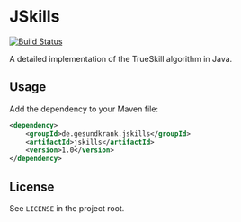 JSkills
=======
[![Build Status](https://travis-ci.org/gesundkrank/JSkills.svg?branch=master)](https://travis-ci.org/gesundkrank/JSkills)

A detailed implementation of the TrueSkill algorithm in Java.

Usage
-----

Add the dependency to your Maven file:

```XML
<dependency>
    <groupId>de.gesundkrank.jskills</groupId>
    <artifactId>jskills</artifactId>
    <version>1.0</version>
</dependency>
```

License
-------

See `LICENSE` in the project root.
